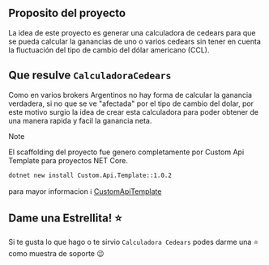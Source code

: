 ﻿## Proposito del proyecto

La idea de este proyecto es generar una calculadora de cedears para que se pueda calcular la ganancias de uno o varios cedears sin tener en cuenta la fluctuación del tipo de cambio del dólar americano (CCL).

## Que resulve `CalculadoraCedears`

Como en varios brokers Argentinos no hay forma de calcular la ganancia verdadera, si no que se ve "afectada" por el tipo de cambio del dolar, por este motivo surgio la idea de crear esta calculadora para poder obtener de una manera rapida y facil la ganancia neta.

> [!NOTE]
> El scaffolding del proyecto fue genero completamente por Custom Api Template para proyectos NET Core.
> ```bash
> dotnet new install Custom.Api.Template::1.0.2
> ```
> para mayor informacion ℹ️ [CustomApiTemplate](https://github.com/LeonardoFaggiani/Template)


## Dame una Estrellita! ⭐
Si te gusta lo que hago o te sirvio `Calculadora Cedears` podes darme una ⭐ como muestra de soporte 😉
